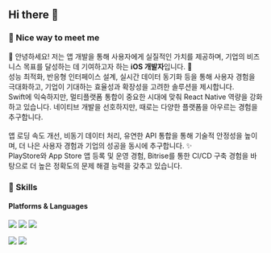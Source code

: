 ## Hi there 👋

<!--
**devwan2/devwan2** is a ✨ _special_ ✨ repository because its `README.md` (this file) appears on your GitHub profile.

Here are some ideas to get you started:

- 🔭 I’m currently working on ...
- 🌱 I’m currently learning ...
- 👯 I’m looking to collaborate on ...
- 🤔 I’m looking for help with ...
- 💬 Ask me about ...
- 📫 How to reach me: ...
- 😄 Pronouns: ...
- ⚡ Fun fact: ...
-->
<script src="https://platform.linkedin.com/badges/js/profile.js" async defer type="text/javascript"></script>

### 🤞 Nice way to meet me

👋 안녕하세요! 저는 앱 개발을 통해 사용자에게 실질적인 가치를 제공하며, 기업의 비즈니스 목표를 달성하는 데 기여하고자 하는 <b>iOS 개발자</b>입니다. 🚀<br/> 
성능 최적화, 반응형 인터페이스 설계, 실시간 데이터 동기화 등을 통해 사용자 경험을 극대화하고, 기업이 기대하는 효율성과 확장성을 고려한 솔루션을 제시합니다.<br/> 
Swift에 익숙하지만, 멀티플랫폼 통합이 중요한 시대에 맞춰 React Native 역량을 강화하고 있습니다. 네이티브 개발을 선호하지만, 때로는 다양한 플랫폼을 아우르는 경험을 추구합니다. <br/><br/> 
앱 로딩 속도 개선, 비동기 데이터 처리, 유연한 API 통합을 통해 기술적 안정성을 높이며, 더 나은 사용자 경험과 기업의 성공을 동시에 추구합니다. ✨<br/> 
PlayStore와 App Store 앱 등록 및 운영 경험, Bitrise를 통한 CI/CD 구축 경험을 바탕으로 더 높은 정확도의 문제 해결 능력을 갖추고 있습니다. 
 
### 💪 Skills
#### Platforms & Languages
<p>
  <img src="https://img.shields.io/badge/ReactNative-61DAFB?style=flat-square&logo=React&logoColor=black"/>
  <img src="https://img.shields.io/badge/Android-3DDC84?style=flat-square&logo=Android&logoColor=white"/>
  <img src="https://img.shields.io/badge/iOS-000000?style=flat-square&logo=iOS&logoColor=white"/>
</p>

<p>
  <img src="https://img.shields.io/badge/Java-007396?style=flat-square&logo=Java&logoColor=white"/>
  <img src="https://img.shields.io/badge/Swift-FA7343?style=flat-square&logo=Swift&logoColor=white"/>
</p>

